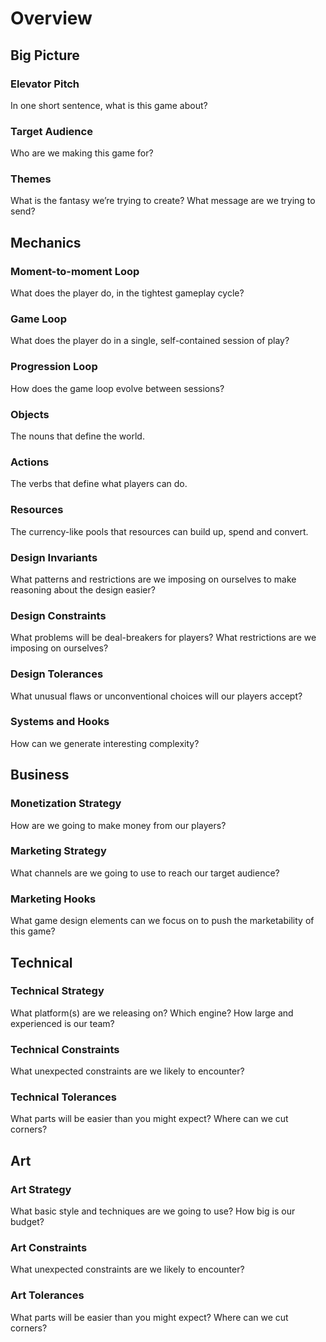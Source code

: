 # Overview

## Big Picture

### Elevator Pitch

In one short sentence, what is this game about?

### Target Audience

Who are we making this game for?

### Themes

What is the fantasy we’re trying to create? What message are we trying to send?

## Mechanics

### Moment-to-moment Loop

What does the player do, in the tightest gameplay cycle?

### Game Loop

What does the player do in a single, self-contained session of play?

### Progression Loop

How does the game loop evolve between sessions?

### Objects

The nouns that define the world.

### Actions

The verbs that define what players can do.

### Resources

The currency-like pools that resources can build up, spend and convert.

### Design Invariants

What patterns and restrictions are we imposing on ourselves to make reasoning about the design easier?

### Design Constraints

What problems will be deal-breakers for players? What restrictions are we imposing on ourselves?

### Design Tolerances

What unusual flaws or unconventional choices will our players accept?

### Systems and Hooks

How can we generate interesting complexity?

## Business

### Monetization Strategy

How are we going to make money from our players?

### Marketing Strategy

What channels are we going to use to reach our target audience?

### Marketing Hooks

What game design elements can we focus on to push the marketability of this game?

## Technical

### Technical Strategy

What platform(s) are we releasing on? Which engine? How large and experienced is our team?

### Technical Constraints

What unexpected constraints are we likely to encounter?

### Technical Tolerances

What parts will be easier than you might expect? Where can we cut corners?

## Art

### Art Strategy

What basic style and techniques are we going to use? How big is our budget?

### Art Constraints

What unexpected constraints are we likely to encounter?

### Art Tolerances

What parts will be easier than you might expect? Where can we cut corners?
